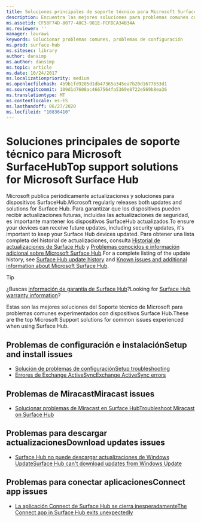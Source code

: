 ```yaml
---
title: Soluciones principales de soporte técnico para Microsoft SurfaceHub
description: Encuentra las mejores soluciones para problemas comunes con Surface Hub.
ms.assetid: CF58F74D-8077-48C3-981E-FCFDCA34B34A
ms.reviewer: ''
manager: laurawi
keywords: Solucionar problemas comunes, problemas de configuración
ms.prod: surface-hub
ms.sitesec: library
author: dansimp
ms.author: dansimp
ms.topic: article
ms.date: 10/24/2017
ms.localizationpriority: medium
ms.openlocfilehash: 4b9b1fd9205d1db47365a345ea7b20d1677653d1
ms.sourcegitcommit: 109d1d7608ac4667564fa5369e8722e569b8ea36
ms.translationtype: MT
ms.contentlocale: es-ES
ms.lasthandoff: 06/27/2020
ms.locfileid: "10836410"
---
```

# <span data-ttu-id="29ea1-104">Soluciones principales de soporte técnico para Microsoft SurfaceHub</span><span class="sxs-lookup"><span data-stu-id="29ea1-104">Top support solutions for Microsoft Surface Hub</span></span>

<span data-ttu-id="29ea1-105">Microsoft publica periódicamente actualizaciones y soluciones para dispositivos SurfaceHub.</span><span class="sxs-lookup"><span data-stu-id="29ea1-105">Microsoft regularly releases both updates and solutions for Surface Hub.</span></span> <span data-ttu-id="29ea1-106">Para garantizar que los dispositivos pueden recibir actualizaciones futuras, incluidas las actualizaciones de seguridad, es importante mantener los dispositivos SurfaceHub actualizados.</span><span class="sxs-lookup"><span data-stu-id="29ea1-106">To ensure your devices can receive future updates, including security updates, it's important to keep your Surface Hub devices updated.</span></span> <span data-ttu-id="29ea1-107">Para obtener una lista completa del historial de actualizaciones, consulta [Historial de actualizaciones de Surface Hub](https://www.microsoft.com/surface/support/surface-hub/surface-hub-update-history) y [Problemas conocidos e información adicional sobre Microsoft Surface Hub](https://support.microsoft.com/help/4025643).</span><span class="sxs-lookup"><span data-stu-id="29ea1-107">For a complete listing of the update history, see [Surface Hub update history](https://www.microsoft.com/surface/support/surface-hub/surface-hub-update-history) and [Known issues and additional information about Microsoft Surface Hub](https://support.microsoft.com/help/4025643).</span></span>

>[!TIP]
><span data-ttu-id="29ea1-108">¿Buscas [información de garantía de Surface Hub](https://support.microsoft.com/help/4040687/surface-surface-documents)?</span><span class="sxs-lookup"><span data-stu-id="29ea1-108">Looking for [Surface Hub warranty information](https://support.microsoft.com/help/4040687/surface-surface-documents)?</span></span>

<span data-ttu-id="29ea1-109">Estas son las mejores soluciones del Soporte técnico de Microsoft para problemas comunes experimentados con dispositivos Surface Hub.</span><span class="sxs-lookup"><span data-stu-id="29ea1-109">These are the top Microsoft Support solutions for common issues experienced when using Surface Hub.</span></span>

## <a name="setup-and-install-issues"></a><span data-ttu-id="29ea1-110">Problemas de configuración e instalación</span><span class="sxs-lookup"><span data-stu-id="29ea1-110">Setup and install issues</span></span>

- [<span data-ttu-id="29ea1-111">Solución de problemas de configuración</span><span class="sxs-lookup"><span data-stu-id="29ea1-111">Setup troubleshooting</span></span>](troubleshoot-surface-hub.md#setup-troubleshooting)
- [<span data-ttu-id="29ea1-112">Errores de Exchange ActiveSync</span><span class="sxs-lookup"><span data-stu-id="29ea1-112">Exchange ActiveSync errors</span></span>](troubleshoot-surface-hub.md#exchange-activesync-errors)

## <a name="miracast-issues"></a><span data-ttu-id="29ea1-113">Problemas de Miracast</span><span class="sxs-lookup"><span data-stu-id="29ea1-113">Miracast issues</span></span>

- [<span data-ttu-id="29ea1-114">Solucionar problemas de Miracast en Surface Hub</span><span class="sxs-lookup"><span data-stu-id="29ea1-114">Troubleshoot Miracast on Surface Hub</span></span>](miracast-troubleshooting.md)
 
## <a name="download-updates-issues"></a><span data-ttu-id="29ea1-115">Problemas para descargar actualizaciones</span><span class="sxs-lookup"><span data-stu-id="29ea1-115">Download updates issues</span></span>

- [<span data-ttu-id="29ea1-116">Surface Hub no puede descargar actualizaciones de Windows Update</span><span class="sxs-lookup"><span data-stu-id="29ea1-116">Surface Hub can't download updates from Windows Update</span></span>](https://support.microsoft.com/help/3191418/surface-hub-can-t-download-updates-from-windows-update)

## <a name="connect-app-issues"></a><span data-ttu-id="29ea1-117">Problemas para conectar aplicaciones</span><span class="sxs-lookup"><span data-stu-id="29ea1-117">Connect app issues</span></span>

- [<span data-ttu-id="29ea1-118">La aplicación Connect de Surface Hub se cierra inesperadamente</span><span class="sxs-lookup"><span data-stu-id="29ea1-118">The Connect app in Surface Hub exits unexpectedly</span></span>](https://support.microsoft.com/help/3157417/the-connect-app-in-surface-hub-exits-unexpectedly)


 


 





